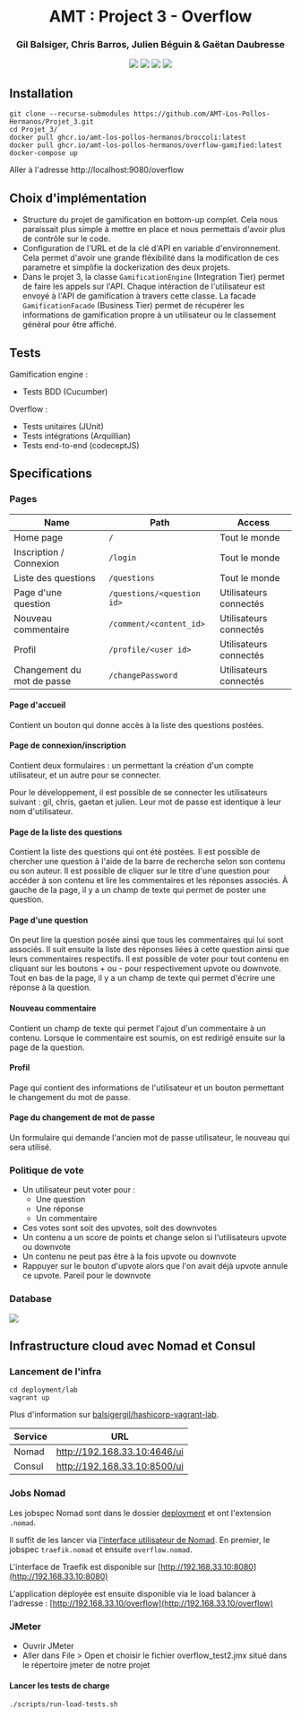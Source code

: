 <h1 align="center">AMT : Project 3 - Overflow</h1>
<h3 align="center">Gil Balsiger, Chris Barros, Julien Béguin & Gaëtan Daubresse</h3>
<p align="center">
  <img src="https://github.com/AMT-Los-Pollos-Hermanos/AMT_Projet_1/workflows/Tests/badge.svg?branch=master">
  <img src="https://github.com/AMT-Los-Pollos-Hermanos/AMT_Projet_1/workflows/Build%20and%20deploy/badge.svg?branch=master">
  <img src="https://img.shields.io/badge/Platform-Jakarta_EE_8-orange?logo=java">
  <img src="https://img.shields.io/badge/Version-1.0--SNAPSHOT-blue">
</p>


## Installation

```shell script
git clone --recurse-submodules https://github.com/AMT-Los-Pollos-Hermanos/Projet_3.git
cd Projet_3/
docker pull ghcr.io/amt-los-pollos-hermanos/broccoli:latest
docker pull ghcr.io/amt-los-pollos-hermanos/overflow-gamified:latest
docker-compose up
```

Aller à l'adresse http://localhost:9080/overflow


## Choix d'implémentation

- Structure du projet de gamification en bottom-up complet. Cela nous paraissait plus simple à mettre en place et nous permettais d'avoir plus de contrôle sur le code.
- Configuration de l'URL et de la clé d'API en variable d'environnement. Cela permet d'avoir une grande fléxibilité dans la modification de ces parametre et simplifie la dockerization des deux projets.
- Dans le projet 3, la classe `GamificationEngine` (Integration Tier) permet de faire les appels sur l'API. Chaque intéraction de l'utilisateur est envoyé à l'API de gamification à travers cette classe. La facade `GamificationFacade` (Business Tier) permet de récupérer les informations de gamification propre à un utilisateur ou le classement général pour être affiché.

## Tests

Gamification engine :

- Tests BDD (Cucumber)

Overflow :
- Tests unitaires (JUnit)
- Tests intégrations (Arquillian)
- Tests end-to-end (codeceptJS)

## Specifications

### Pages

| Name                             | Path                      | Access                |
| ---------------------------------| ------------------------- | ----------------------|
| Home page                        | `/`                       | Tout le monde         |
| Inscription / Connexion          | `/login`                  | Tout le monde         |
| Liste des questions              | `/questions`              | Tout le monde         |
| Page d'une question              | `/questions/<question id>`| Utilisateurs connectés|
| Nouveau commentaire              | `/comment/<content_id>`   | Utilisateurs connectés|
| Profil                           | `/profile/<user id>`      | Utilisateurs connectés|
| Changement du mot de passe       | `/changePassword`         | Utilisateurs connectés|

#### Page d'accueil
Contient un bouton qui donne accès à la liste des questions postées.

#### Page de connexion/inscription
Contient deux formulaires : un permettant la création d'un compte utilisateur, et un autre pour se connecter.

Pour le développement, il est possible de se connecter les utilisateurs suivant : 
gil, chris, gaetan et julien. Leur mot de passe est identique à leur nom d'utilisateur.

#### Page de la liste des questions
Contient la liste des questions qui ont été postées. Il est possible de chercher une question à l'aide de la barre de 
recherche selon son contenu ou son auteur. Il est possible de cliquer sur le titre d'une question pour accéder à son
contenu et lire les commentaires et les réponses associés. 
À gauche de la page, il y a un champ de texte qui permet de poster une question.

#### Page d'une question
On peut lire la question posée ainsi que tous les commentaires qui lui sont associés. Il suit ensuite la liste des réponses liées
à cette question ainsi que leurs commentaires respectifs.
Il est possible de voter pour tout contenu en cliquant sur les boutons + ou - pour respectivement upvote ou downvote.
Tout en bas de la page, il y a un champ de texte qui permet d'écrire une réponse à la question.

#### Nouveau commentaire
Contient un champ de texte qui permet l'ajout d'un commentaire à un contenu. Lorsque le commentaire est soumis, on est 
redirigé ensuite sur la page de la question.

#### Profil
Page qui contient des informations de l'utilisateur et un bouton permettant le changement du mot de passe.

#### Page du changement de mot de passe
Un formulaire qui demande l'ancien mot de passe utilisateur, le nouveau qui sera utilisé. 



### Politique de vote

- Un utilisateur peut voter pour :
    - Une question
    - Une réponse
    - Un commentaire
- Ces votes sont soit des upvotes, soit des downvotes
- Un contenu a un score de points et change selon si l'utilisateurs upvote ou downvote
- Un contenu ne peut pas être à la fois upvote ou downvote
- Rappuyer sur le bouton d'upvote alors que l'on avait déjà upvote annule ce upvote. Pareil pour le downvote 

### Database

![](db.png)

## Infrastructure cloud avec Nomad et Consul

### Lancement de l'infra
```shell script
cd deployment/lab
vagrant up
```

Plus d'information sur [balsigergil/hashicorp-vagrant-lab](https://github.com/balsigergil/hashicorp-vagrant-lab).

| Service | URL                          |
|---------|------------------------------|
| Nomad   | http://192.168.33.10:4646/ui |
| Consul  | http://192.168.33.10:8500/ui |

### Jobs Nomad

Les jobspec Nomad sont dans le dossier [deployment](https://github.com/AMT-Los-Pollos-Hermanos/AMT_Projet_1/tree/master/deployment) et ont l'extension `.nomad`.

Il suffit de les lancer via [l'interface utilisateur de Nomad](http://192.168.33.10:4646/ui/jobs/run). En premier, le jobspec `traefik.nomad` et ensuite `overflow.nomad`.

L'interface de Traefik est disponible sur [http://192.168.33.10:8080](http://192.168.33.10:8080) 

L'application déployée est ensuite disponible via le load balancer à l'adresse : [http://192.168.33.10/overflow](http://192.168.33.10/overflow)

### JMeter

- Ouvrir JMeter 
- Aller dans File > Open et choisir le fichier overflow_test2.jmx situé dans le répertoire jmeter de notre projet 

#### Lancer les tests de charge

```shell script
./scripts/run-load-tests.sh
```

